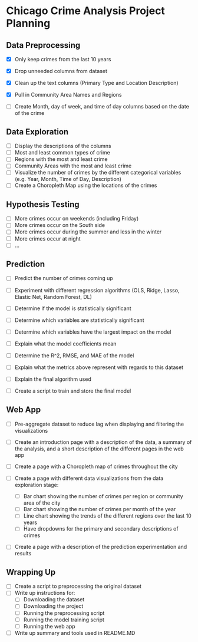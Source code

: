 # Chicago Crime Analysis Project Planning

## Data Preprocessing
- [X] Only keep crimes from the last 10 years
- [X] Drop unneeded columns from dataset
- [X] Clean up the text columns (Primary Type and Location Description)
- [X] Pull in Community Area Names and Regions
- [ ] Create Month, day of week, and time of day columns based on the date of the crime


## Data Exploration
- [ ] Display the descriptions of the columns
- [ ] Most and least common types of crime
- [ ] Regions with the most and least crime
- [ ] Community Areas with the most and least crime 
- [ ] Visualize the number of crimes by the different categorical variables (e.g. Year, Month, Time of Day, Description)
- [ ] Create a Choropleth Map using the locations of the crimes

## Hypothesis Testing
- [ ] More crimes occur on weekends (including Friday)
- [ ] More crimes occur on the South side
- [ ] More crimes occur during the summer and less in the winter
- [ ] More crimes occur at night
- [ ] ...

## Prediction
- [ ] Predict the number of crimes coming up
- [ ] Experiment with different regression algorithms (OLS, Ridge, Lasso, Elastic Net, Random Forest, DL)
- [ ] Determine if the model is statistically significant
- [ ] Determine which variables are statistically significant
- [ ] Determine which variables have the largest impact on the model
- [ ] Explain what the model coefficients mean
- [ ] Determine the R^2, RMSE, and MAE of the model
- [ ] Explain what the metrics above represent with regards to this dataset
- [ ] Explain the final algorithm used
- [ ] Create a script to train and store the final model


## Web App
- [ ] Pre-aggregate dataset to reduce lag when displaying and filtering the visualizations
- [ ] Create an introduction page with a description of the data, a summary of the analysis, and a short description of the different pages in the web app
- [ ] Create a page with a Choropleth map of crimes throughout the city
- [ ] Create a page with different data visualizations from the data exploration stage:
  - [ ] Bar chart showing the number of crimes per region or community area of the city
  - [ ] Bar chart showing the number of crimes per month of the year
  - [ ] Line chart showing the trends of the different regions over the last 10 years
  - [ ] Have dropdowns for the primary and secondary descriptions of crimes
- [ ] Create a page with a description of the prediction experimentation and results


## Wrapping Up
- [ ] Create a script to preprocessing the original dataset
- [ ] Write up instructions for:
  - [ ] Downloading the dataset
  - [ ] Downloading the project
  - [ ] Running the preprocessing script
  - [ ] Running the model training script
  - [ ] Running the web app
- [ ] Write up summary and tools used in README.MD
